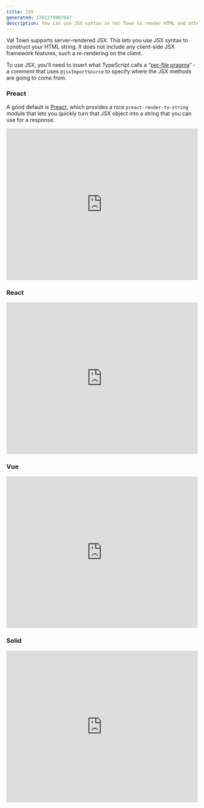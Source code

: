 ```yaml
---
title: JSX
generated: 1701279907947
description: You can use JSX syntax in Val Town to render HTML and other XML dialects
---
```


Val Town supports server-rendered JSX. This lets you use JSX syntax to construct
your HTML string. It does not include any client-side JSX framework features,
such a re-rendering on the client.

To use JSX, you’ll need to insert what TypeScript calls a
“[per-file pragma](https://www.typescriptlang.org/tsconfig#jsxImportSource)” - a
comment that uses `@jsxImportSource` to specify where the JSX methods are going
to come from.

### Preact

A good default is [Preact](https://github.com/preactjs/preact), which provides a
nice `preact-render-to-string` module that lets you quickly turn that JSX object
into a string that you can use for a response.

<div class="not-content">
  <iframe src="https://www.val.town/embed/stevekrouse/preactExample" width="100%" frameborder="no" style="height: 400px;">
    &#x20;
  </iframe>
</div>

### React

<div class="not-content">
  <iframe src="https://www.val.town/embed/stevekrouse/reactExample" width="100%" frameborder="no" style="height: 400px;">
    &#x20;
  </iframe>
</div>

### Vue

<div class="not-content">
  <iframe src="https://www.val.town/embed/stevekrouse/vueExample" width="100%" frameborder="no" style="height: 400px;">
    &#x20;
  </iframe>
</div>

### Solid

<div class="not-content">
  <iframe src="https://www.val.town/embed/stevekrouse/solidExample" width="100%" frameborder="no" style="height: 400px;">
    &#x20;
  </iframe>
</div>
